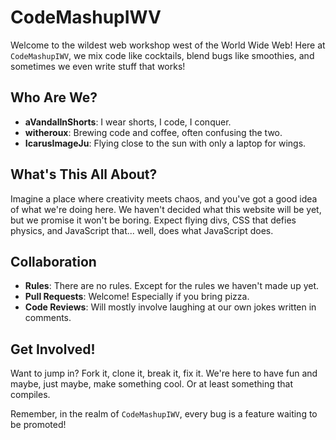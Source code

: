 # CodeMashupIWV

Welcome to the wildest web workshop west of the World Wide Web! Here at `CodeMashupIWV`, we mix code like cocktails, blend bugs like smoothies, and sometimes we even write stuff that works!

## Who Are We?
- **aVandalInShorts**: I wear shorts, I code, I conquer.
- **witheroux**: Brewing code and coffee, often confusing the two.
- **IcarusImageJu**: Flying close to the sun with only a laptop for wings.

## What's This All About?
Imagine a place where creativity meets chaos, and you've got a good idea of what we're doing here. We haven't decided what this website will be yet, but we promise it won't be boring. Expect flying divs, CSS that defies physics, and JavaScript that... well, does what JavaScript does.

## Collaboration
- **Rules**: There are no rules. Except for the rules we haven't made up yet.
- **Pull Requests**: Welcome! Especially if you bring pizza.
- **Code Reviews**: Will mostly involve laughing at our own jokes written in comments.

## Get Involved!
Want to jump in? Fork it, clone it, break it, fix it. We're here to have fun and maybe, just maybe, make something cool. Or at least something that compiles.

Remember, in the realm of `CodeMashupIWV`, every bug is a feature waiting to be promoted!
